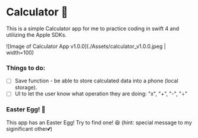 #  Calculator 📱

This is a simple Calculator app for me to practice coding in swift 4 and utilizing the Apple SDKs.   

![Image of Calculator App v1.0.0](./Assets/calculator_v1.0.0.jpeg | width=100)

### Things to do:
-  [ ] Save function - be able to store calculated data into a phone (local storage).
-  [ ] UI to let the user know what operation they are doing: "x", "+", "-", "÷"

### Easter Egg! 🥚
This app has an Easter Egg! Try to find one! 😆 (hint: special message to my siginificant other💕)
